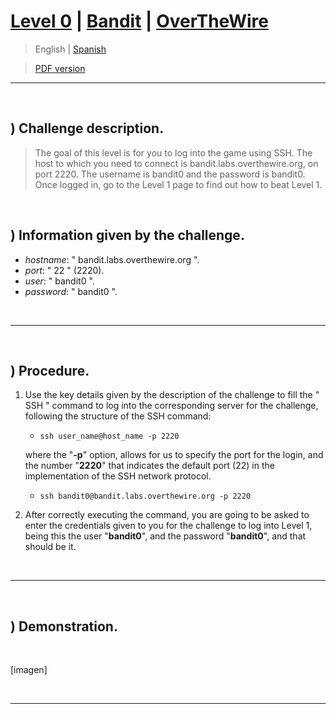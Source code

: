 
# [Level 0](https://overthewire.org/wargames/bandit/bandit0.html) | [Bandit](https://overthewire.org/wargames/bandit/) | [OverTheWire](https://overthewire.org/wargames/)

> English | [Spanish](url) 

> [PDF version](url)

-----

<br>

## ) Challenge description.
> The goal of this level is for you to log into the game using SSH. The host to which you need to connect is bandit.labs.overthewire.org, on port 2220. The username is bandit0 and the password is bandit0. Once logged in, go to the Level 1 page to find out how to beat Level 1.

<br>

## ) Information given by the challenge.
- _hostname_: " bandit.labs.overthewire.org ".
- _port_: " 22 " (2220).
- _user_: " bandit0 ".
- _password_: " bandit0 ".

<br>

-----

<br>

## ) Procedure.
1) Use the key details given by the description of the challenge to fill the " SSH " command to log into the corresponding server for the challenge, following the structure of the SSH command:
    
	- ``` ssh user_name@host_name -p 2220 ```

   where the "**-p**" option, allows for us to specify the port for the login, and the number "**2220**" that indicates the default port (22) in the implementation of the SSH network protocol. 
  
	- ``` ssh bandit0@bandit.labs.overthewire.org -p 2220 ```

2) After correctly executing the command, you are going to be asked to enter the credentials given to you for the challenge to log into Level 1, being this the user "**bandit0**", and the password "**bandit0**", and that should be it.

<br>

-----

<br>

## ) Demonstration.

<br>

[imagen]

<br>

----
